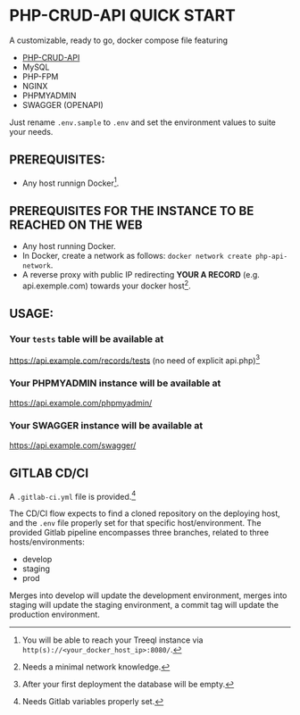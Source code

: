 # PHP-CRUD-API QUICK START
A customizable, ready to go, docker compose file featuring
- [PHP-CRUD-API](https://github.com/mevdschee/php-crud-api)
- MySQL
- PHP-FPM
- NGINX
- PHPMYADMIN
- SWAGGER (OPENAPI)

Just rename `.env.sample` to `.env` and set the environment values to suite your needs.

## PREREQUISITES:
- Any host runnign Docker[^1].
[^1]:You will be able to reach your Treeql instance via `http(s)://<your_docker_host_ip>:8080/`.
  
  
## PREREQUISITES FOR THE INSTANCE TO BE REACHED ON THE WEB
- Any host running Docker.
- In Docker, create a network as follows: `docker network create php-api-network`.
- A reverse proxy with public IP redirecting **YOUR A RECORD** (e.g. api.exemple.com) towards your docker host[^2].
[^2]:Needs a minimal network knowledge.

## USAGE:
### Your `tests` table will be available at
https://api.example.com/records/tests (no need of explicit api.php)[^3]
[^3]:After your first deployment the database will be empty.
### Your PHPMYADMIN instance will be available at
https://api.example.com/phpmyadmin/
### Your SWAGGER instance will be available at
https://api.example.com/swagger/

## GITLAB CD/CI
A `.gitlab-ci.yml` file is provided.[^4]
[^4]:Needs Gitlab variables properly set.

The CD/CI flow expects to find a cloned repository on the deploying host, and the `.env` file properly set for that specific host/environment.
The provided Gitlab pipeline encompasses three branches, related to three hosts/environments:
- develop
- staging
- prod

Merges into develop will update the development environment, merges into staging will update the staging environment, a commit tag will update the production environment.

